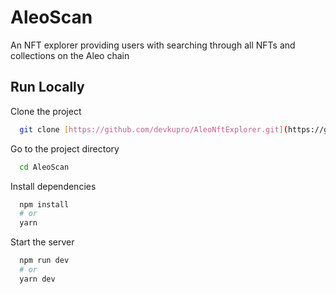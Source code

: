 # AleoScan

An NFT explorer providing users with searching through all NFTs and collections on the Aleo chain

## Run Locally

Clone the project

```bash
  git clone [https://github.com/devkupro/AleoNftExplorer.git](https://github.com/vinskasenda/AleoScan.git)
```

Go to the project directory

```bash
  cd AleoScan
```

Install dependencies

```bash
  npm install
  # or 
  yarn 
```

Start the server

```bash
  npm run dev
  # or 
  yarn dev
```
